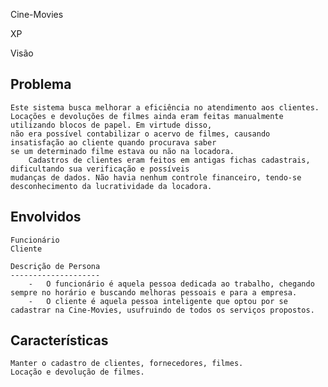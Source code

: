 Cine-Movies

XP

Visão

Problema
--------
	Este sistema busca melhorar a eficiência no atendimento aos clientes.
	Locações e devoluções de filmes ainda eram feitas manualmente utilizando blocos de papel. Em virtude disso, 
	não era possível contabilizar o acervo de filmes, causando insatisfação ao cliente quando procurava saber 
	se um determinado filme estava ou não na locadora. 
	    Cadastros de clientes eram feitos em antigas fichas cadastrais, dificultando sua verificação e possíveis 
	mudanças de dados. Não havia nenhum controle financeiro, tendo-se desconhecimento da lucratividade da locadora.

Envolvidos
----------
	Funcionário
	Cliente
	
	Descrição de Persona
	--------------------
	    -	O funcionário é aquela pessoa dedicada ao trabalho, chegando sempre no horário e buscando melhoras pessoais e para a empresa.
		-	O cliente é aquela pessoa inteligente que optou por se cadastrar na Cine-Movies, usufruindo de todos os serviços propostos.

Características
---------------
	Manter o cadastro de clientes, fornecedores, filmes.
	Locação e devolução de filmes.